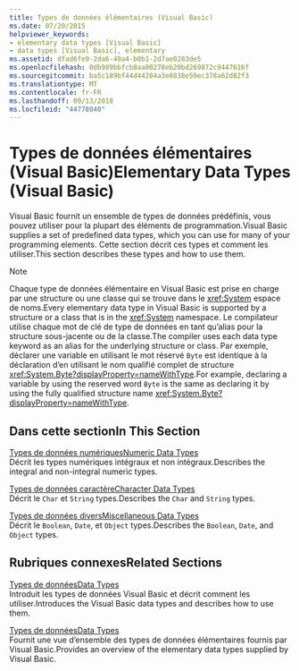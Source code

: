 ```yaml
---
title: Types de données élémentaires (Visual Basic)
ms.date: 07/20/2015
helpviewer_keywords:
- elementary data types [Visual Basic]
- data types [Visual Basic], elementary
ms.assetid: dfad6fe9-2da6-49a4-b0b1-2d7ae0283de5
ms.openlocfilehash: 0db989bbfcb8aa00278eb20bd269872c9447616f
ms.sourcegitcommit: ba5c189bf44d44204a3e8838e59ec378a62d82f3
ms.translationtype: MT
ms.contentlocale: fr-FR
ms.lasthandoff: 09/13/2018
ms.locfileid: "44778040"
---
```

# <a name="elementary-data-types-visual-basic"></a><span data-ttu-id="ec36e-102">Types de données élémentaires (Visual Basic)</span><span class="sxs-lookup"><span data-stu-id="ec36e-102">Elementary Data Types (Visual Basic)</span></span>
<span data-ttu-id="ec36e-103">Visual Basic fournit un ensemble de types de données prédéfinis, vous pouvez utiliser pour la plupart des éléments de programmation.</span><span class="sxs-lookup"><span data-stu-id="ec36e-103">Visual Basic supplies a set of predefined data types, which you can use for many of your programming elements.</span></span> <span data-ttu-id="ec36e-104">Cette section décrit ces types et comment les utiliser.</span><span class="sxs-lookup"><span data-stu-id="ec36e-104">This section describes these types and how to use them.</span></span>  
  
> [!NOTE]
>  <span data-ttu-id="ec36e-105">Chaque type de données élémentaire en Visual Basic est prise en charge par une structure ou une classe qui se trouve dans le <xref:System> espace de noms.</span><span class="sxs-lookup"><span data-stu-id="ec36e-105">Every elementary data type in Visual Basic is supported by a structure or a class that is in the <xref:System> namespace.</span></span> <span data-ttu-id="ec36e-106">Le compilateur utilise chaque mot de clé de type de données en tant qu’alias pour la structure sous-jacente ou de la classe.</span><span class="sxs-lookup"><span data-stu-id="ec36e-106">The compiler uses each data type keyword as an alias for the underlying structure or class.</span></span> <span data-ttu-id="ec36e-107">Par exemple, déclarer une variable en utilisant le mot réservé `Byte` est identique à la déclaration d’en utilisant le nom qualifié complet de structure <xref:System.Byte?displayProperty=nameWithType>.</span><span class="sxs-lookup"><span data-stu-id="ec36e-107">For example, declaring a variable by using the reserved word `Byte` is the same as declaring it by using the fully qualified structure name <xref:System.Byte?displayProperty=nameWithType>.</span></span>  
  
## <a name="in-this-section"></a><span data-ttu-id="ec36e-108">Dans cette section</span><span class="sxs-lookup"><span data-stu-id="ec36e-108">In This Section</span></span>  
 [<span data-ttu-id="ec36e-109">Types de données numériques</span><span class="sxs-lookup"><span data-stu-id="ec36e-109">Numeric Data Types</span></span>](../../../../visual-basic/programming-guide/language-features/data-types/numeric-data-types.md)  
 <span data-ttu-id="ec36e-110">Décrit les types numériques intégraux et non intégraux.</span><span class="sxs-lookup"><span data-stu-id="ec36e-110">Describes the integral and non-integral numeric types.</span></span>  
  
 [<span data-ttu-id="ec36e-111">Types de données caractère</span><span class="sxs-lookup"><span data-stu-id="ec36e-111">Character Data Types</span></span>](../../../../visual-basic/programming-guide/language-features/data-types/character-data-types.md)  
 <span data-ttu-id="ec36e-112">Décrit le `Char` et `String` types.</span><span class="sxs-lookup"><span data-stu-id="ec36e-112">Describes the `Char` and `String` types.</span></span>  
  
 [<span data-ttu-id="ec36e-113">Types de données divers</span><span class="sxs-lookup"><span data-stu-id="ec36e-113">Miscellaneous Data Types</span></span>](../../../../visual-basic/programming-guide/language-features/data-types/miscellaneous-data-types.md)  
 <span data-ttu-id="ec36e-114">Décrit le `Boolean`, `Date`, et `Object` types.</span><span class="sxs-lookup"><span data-stu-id="ec36e-114">Describes the `Boolean`, `Date`, and `Object` types.</span></span>  
  
## <a name="related-sections"></a><span data-ttu-id="ec36e-115">Rubriques connexes</span><span class="sxs-lookup"><span data-stu-id="ec36e-115">Related Sections</span></span>  
 [<span data-ttu-id="ec36e-116">Types de données</span><span class="sxs-lookup"><span data-stu-id="ec36e-116">Data Types</span></span>](../../../../visual-basic/programming-guide/language-features/data-types/index.md)  
 <span data-ttu-id="ec36e-117">Introduit les types de données Visual Basic et décrit comment les utiliser.</span><span class="sxs-lookup"><span data-stu-id="ec36e-117">Introduces the Visual Basic data types and describes how to use them.</span></span>  
  
 [<span data-ttu-id="ec36e-118">Types de données</span><span class="sxs-lookup"><span data-stu-id="ec36e-118">Data Types</span></span>](../../../../visual-basic/language-reference/data-types/index.md)  
 <span data-ttu-id="ec36e-119">Fournit une vue d’ensemble des types de données élémentaires fournis par Visual Basic.</span><span class="sxs-lookup"><span data-stu-id="ec36e-119">Provides an overview of the elementary data types supplied by Visual Basic.</span></span>
